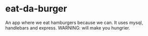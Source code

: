 # eat-da-burger
An app where we eat hamburgers because we can. It uses mysql, handlebars and express. WARNING: will make you hungrier.
